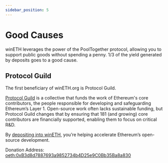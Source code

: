 ```yaml
---
sidebar_position: 5
---
```



# Good Causes
winETH leverages the power of the PoolTogether protocol, allowing you to support public goods without spending a penny. 1/3 of the yield generated by deposits goes to a good cause.

## Protocol Guild
The first beneficiary of winETH.org is Protocol Guild.

[Protocol Guild](https://https://protocol-guild.readthedocs.io/) is a collective that funds the work of Ethereum's core contributors, the people responsible for developing and safeguarding Ethereum’s Layer 1. Open-source work often lacks sustainable funding, but Protocol Guild changes that by ensuring that 181 (and growing) core contributors are financially supported, enabling them to focus on critical R&D.

By [depositing into winETH](https://wineth.org), you’re helping accelerate Ethereum’s open-source development.

Donation Address: [oeth:0xB3d8d7887693a9852734b4D25e9C0Bb35Ba8a830](https://app.splits.org/accounts/0xB3d8d7887693a9852734b4D25e9C0Bb35Ba8a830/?chainId=10)
